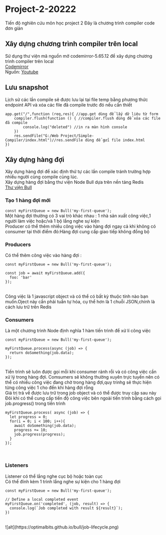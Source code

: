 # Project-2-20222
Tiến độ nghiên cứu môn học project 2
Đây là chương trình compiler code đơn giản
## Xây dựng chương trình compiler trên local
Sử dụng thư viện mã nguồn mở codemirror-5.65.12 để xây dựng chương trình compiler trên local<br>
[Codemirror](https://codemirror.net/)<br>
Nguồn: [Youtube](https://youtu.be/doS4X0NKnJk)
## Lưu snapshot
Lịch sử các lần compile sẽ được lưu lại tại file temp bằng phương thức endpoint API và xóa các file đã compile trước đó nếu cần thiết<br>

```
app.get("/",function (req,res){ //app.get dùng để lấy dữ liệu từ form
    compiler.flush(function () { //compiler.flush dùng để xóa các file đã compile
        console.log("deleted") //in ra màn hình console
    })
    res.sendFile("G:/Web Project/Simple-Compiler/index.html")//res.sendFile dùng để gửi file index.html
})
```
## Xây dựng hàng đợi 
Xây dựng hàng đợi để xác định thứ tự các lần compile tránh trường hợp nhiều người cùng compile cùng lúc.<br>
Xây dựng hàng đợi bằng thư viện Node Bull dựa trên nền tảng Redis<br>
[Thư viện Bull](https://optimalbits.github.io/bull/)<br>
### Tạo 1 hàng đợi mới<br>
`const myFirstQueue = new Bull('my-first-queue');`<br>
Một hàng đợi thường có 3 vai trò khác nhau : 1 nhà sản xuất công việc,1 người làm việc hoặc/và 1 bộ lắng nghe sự kiện<br>
Producer có thể thêm nhiều công việc vào hàng đợi ngay cả khi không có consumer tại thời điểm đó:Hàng đợi cung cấp giao tiếp không đồng bộ<br>
### Producers<br>
Có thể thêm công việc vào hàng đợi :<br>
```
const myFirstQueue = new Bull('my-first-queue');

const job = await myFirstQueue.add({
  foo: 'bar'
});
```
<br>
Công việc là 1 javascript object và có thể có bất kỳ thuộc tính nào bạn muốn.Oject này cần phải tuần tự hóa, cụ thể hơn là 1 chuỗi JSON,chính là cách lưu trữ trên Redis <br>

### Consumers<br>
Là một chương trình Node định nghĩa 1 hàm tiến trình để xử lí công việc<br>

```
const myFirstQueue = new Bull('my-first-queue');

myFirstQueue.process(async (job) => {
  return doSomething(job.data);
});
```
<br>
Tiến trình sẽ luôn được gọi mỗi khi consumer rảnh rỗi và có công việc cần xử lý trong hàng đợi.
Comsumers sẽ không thường xuyên trực tuyến nên có thể có nhiều công việc đang chờ trong hàng đợi,quy trinhg sẽ thực hiện từng công việc 1 cho đến khi hàng đợi rỗng<br>
Giá trị trả về được lưu trữ trong job object và có thể được truy cập sau này<br>
Đôi khi có thể cung cấp tiến độ công việc bên ngoài tiến trình bằng cách gọi job.progress() trong tiến trình<br>

```
myFirstQueue.process( async (job) => {
  let progress = 0;
  for(i = 0; i < 100; i++){
    await doSomething(job.data);
    progress += 10;
    job.progress(progress);
  }
});
``` 
<br>

### Listeners<br>
Listener có thể lắng nghe cục bộ hoặc toàn cục<br>
Có thể đính kèm 1 trình lắng nghe sự kiện cho 1 hàng đợi<br>
```
const myFirstQueue = new Bull('my-first-queue');

// Define a local completed event
myFirstQueue.on('completed', (job, result) => {
  console.log(`Job completed with result ${result}`);
})
```
<br>
![alt](https://optimalbits.github.io/bull/job-lifecycle.png)





